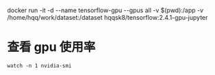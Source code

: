 # 

docker run -it -d --name tensorflow-gpu --gpus all -v $(pwd):/app -v /home/hqq/work/dataset:/dataset hqqsk8/tensorflow:2.4.1-gpu-jupyter 

# 查看 gpu 使用率

```
watch -n 1 nvidia-smi
```